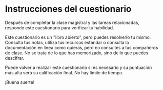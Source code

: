 # Instrucciones del cuestionario

Después de completar la clase magistral y las tareas relacionadas, responde este cuestionario para verificar tu habilidad.

Este cuestionario es un "libro abierto", pero puedes resolverlo tu mismo. Consulta tus notas, utiliza tus recursos estándar o consulta la documentación en línea como quieras, pero no consultes a tus compañeros de clase. No se trata de lo que has memorizado, sino de lo que puedes descifrar.

Puede volver a realizar este cuestionario si es necesario y su puntuación más alta será su calificación final. No hay límite de tiempo.

¡Buena suerte!